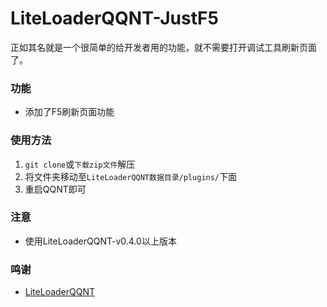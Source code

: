# LiteLoaderQQNT-JustF5

正如其名就是一个很简单的给开发者用的功能，就不需要打开调试工具刷新页面了。

### 功能
- 添加了F5刷新页面功能

### 使用方法
1. `git clone`或`下载zip文件`解压
2. 将文件夹移动至`LiteLoaderQQNT数据目录/plugins/`下面
3. 重启QQNT即可

### 注意
- 使用LiteLoaderQQNT-v0.4.0以上版本

### 鸣谢
- [LiteLoaderQQNT](https://github.com/mo-jinran/LiteLoaderQQNT) 
